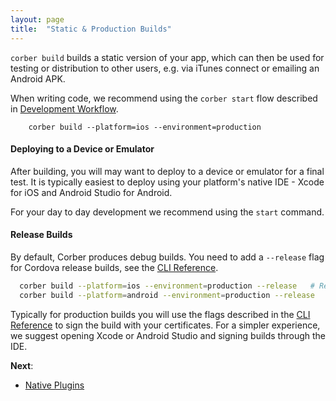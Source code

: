 ```yaml
---
layout: page
title:  "Static & Production Builds"
---
```


`corber build` builds  a static version of your app, which can then be used for testing or distribution to other users, e.g. via iTunes connect or emailing an Android APK.

When writing code, we recommend using the `corber start` flow described in [Development Workflow](/pages/development-workflow).

```
    corber build --platform=ios --environment=production
```

#### Deploying to a Device or Emulator

After building, you will may want to deploy to a device or emulator for a final test. It is typically easiest to deploy using your platform's native IDE - Xcode for iOS and Android Studio for Android.

For your day to day development we recommend using the `start` command.

#### Release Builds

By default, Corber produces debug builds. You need to add a `--release` flag for Cordova release builds, see the [CLI Reference](/pages/cli).


```bash
  corber build --platform=ios --environment=production --release   # Release build for iOS
  corber build --platform=android --environment=production --release   # Release build for Android
```

Typically for production builds you will use the flags described in the [CLI Reference](/pages/cli) to sign the build with your certificates. For a simpler experience, we suggest opening Xcode or Android Studio and signing builds through the IDE.


**Next**:
- [Native Plugins](/pages/workflow/plugins)

